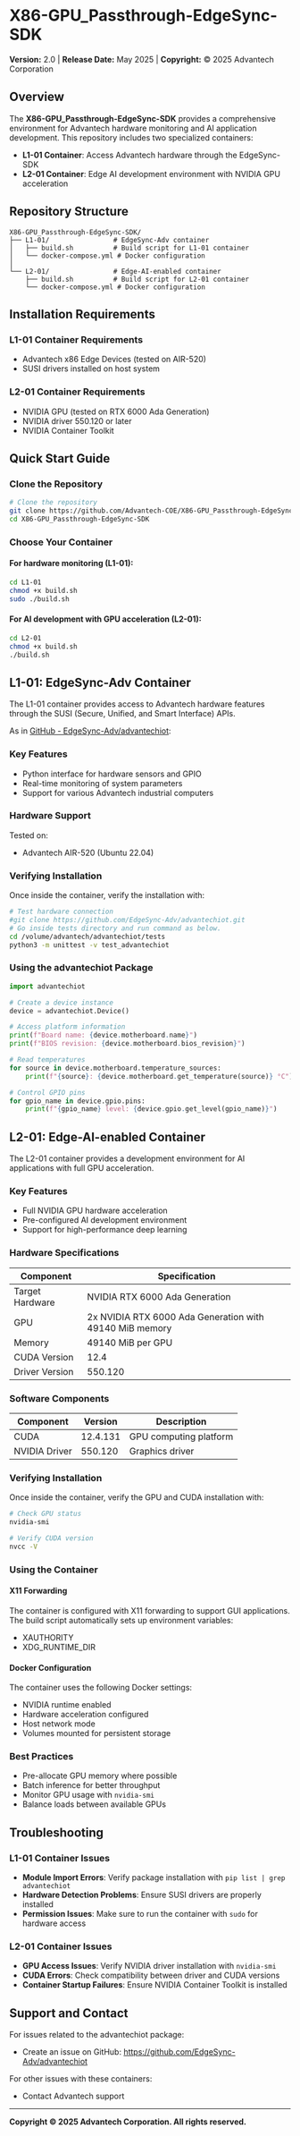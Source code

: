 # X86-GPU_Passthrough-EdgeSync-SDK

**Version:** 2.0 | **Release Date:** May 2025 | **Copyright:** © 2025 Advantech Corporation

## Overview

The **X86-GPU_Passthrough-EdgeSync-SDK** provides a comprehensive environment for Advantech hardware monitoring and AI application development. This repository includes two specialized containers:

- **L1-01 Container**: Access Advantech hardware through the EdgeSync-SDK
- **L2-01 Container**: Edge AI development environment with NVIDIA GPU acceleration

## Repository Structure

```
X86-GPU_Passthrough-EdgeSync-SDK/
├── L1-01/                # EdgeSync-Adv container
│   ├── build.sh          # Build script for L1-01 container
│   └── docker-compose.yml # Docker configuration
│
└── L2-01/                # Edge-AI-enabled container
    ├── build.sh          # Build script for L2-01 container
    └── docker-compose.yml # Docker configuration
```

## Installation Requirements


### L1-01 Container Requirements
- Advantech x86 Edge Devices (tested on AIR-520)
- SUSI drivers installed on host system

### L2-01 Container Requirements
- NVIDIA GPU (tested on RTX 6000 Ada Generation)
- NVIDIA driver 550.120 or later
- NVIDIA Container Toolkit 

## Quick Start Guide

### Clone the Repository

```bash
# Clone the repository
git clone https://github.com/Advantech-COE/X86-GPU_Passthrough-EdgeSync-SDK.git
cd X86-GPU_Passthrough-EdgeSync-SDK
```

### Choose Your Container

#### For hardware monitoring (L1-01):

```bash
cd L1-01
chmod +x build.sh
sudo ./build.sh
```

#### For AI development with GPU acceleration (L2-01):

```bash
cd L2-01
chmod +x build.sh
./build.sh
```

## L1-01: EdgeSync-Adv Container

The L1-01 container provides access to Advantech hardware features through the SUSI (Secure, Unified, and Smart Interface) APIs.

As in [GitHub - EdgeSync-Adv/advantechiot](https://github.com/EdgeSync-Adv/advantechiot):
### Key Features
- Python interface for hardware sensors and GPIO
- Real-time monitoring of system parameters
- Support for various Advantech industrial computers

### Hardware Support
Tested on:
- Advantech AIR-520 (Ubuntu 22.04)

### Verifying Installation

Once inside the container, verify the installation with:

```bash
# Test hardware connection
#git clone https://github.com/EdgeSync-Adv/advantechiot.git 
# Go inside tests directory and run command as below.
cd /volume/advantech/advantechiot/tests 
python3 -m unittest -v test_advantechiot
```

### Using the advantechiot Package

```python
import advantechiot

# Create a device instance
device = advantechiot.Device()

# Access platform information
print(f"Board name: {device.motherboard.name}")
print(f"BIOS revision: {device.motherboard.bios_revision}")

# Read temperatures
for source in device.motherboard.temperature_sources:
    print(f"{source}: {device.motherboard.get_temperature(source)} °C")

# Control GPIO pins
for gpio_name in device.gpio.pins:
    print(f"{gpio_name} level: {device.gpio.get_level(gpio_name)}")
```

## L2-01: Edge-AI-enabled Container

The L2-01 container provides a development environment for AI applications with full GPU acceleration.

### Key Features
- Full NVIDIA GPU hardware acceleration
- Pre-configured AI development environment
- Support for high-performance deep learning

### Hardware Specifications

| Component | Specification |
|-----------|---------------|
| Target Hardware | NVIDIA RTX 6000 Ada Generation |
| GPU | 2x NVIDIA RTX 6000 Ada Generation with 49140 MiB memory |
| Memory | 49140 MiB per GPU |
| CUDA Version | 12.4 |
| Driver Version | 550.120 |

### Software Components

| Component | Version | Description |
|-----------|---------|-------------|
| CUDA | 12.4.131 | GPU computing platform |
| NVIDIA Driver | 550.120 | Graphics driver |

### Verifying Installation

Once inside the container, verify the GPU and CUDA installation with:

```bash
# Check GPU status
nvidia-smi

# Verify CUDA version
nvcc -V
```

### Using the Container

#### X11 Forwarding
The container is configured with X11 forwarding to support GUI applications. The build script automatically sets up environment variables:
- XAUTHORITY
- XDG_RUNTIME_DIR

#### Docker Configuration
The container uses the following Docker settings:
- NVIDIA runtime enabled
- Hardware acceleration configured
- Host network mode
- Volumes mounted for persistent storage

### Best Practices

- Pre-allocate GPU memory where possible
- Batch inference for better throughput
- Monitor GPU usage with `nvidia-smi`
- Balance loads between available GPUs

## Troubleshooting

### L1-01 Container Issues

- **Module Import Errors**: Verify package installation with `pip list | grep advantechiot`
- **Hardware Detection Problems**: Ensure SUSI drivers are properly installed
- **Permission Issues**: Make sure to run the container with `sudo` for hardware access

### L2-01 Container Issues

- **GPU Access Issues**: Verify NVIDIA driver installation with `nvidia-smi`
- **CUDA Errors**: Check compatibility between driver and CUDA versions
- **Container Startup Failures**: Ensure NVIDIA Container Toolkit is installed

## Support and Contact

For issues related to the advantechiot package:
- Create an issue on GitHub: https://github.com/EdgeSync-Adv/advantechiot

For other issues with these containers:
- Contact Advantech support

---

**Copyright © 2025 Advantech Corporation. All rights reserved.**